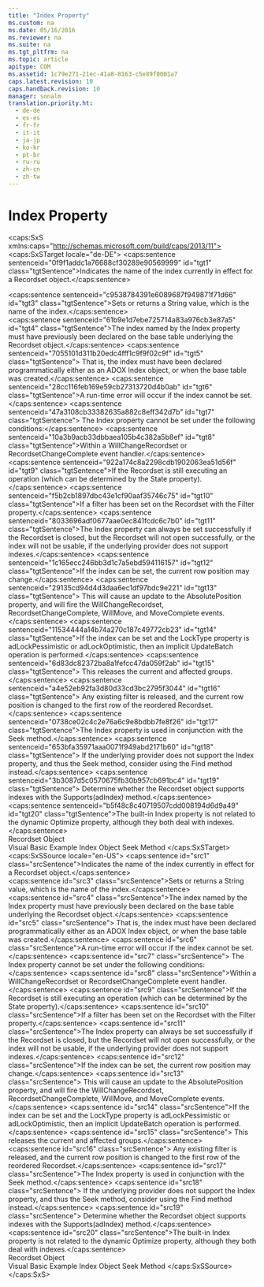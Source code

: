 ```yaml
---
title: "Index Property"
ms.custom: na
ms.date: 05/16/2016
ms.reviewer: na
ms.suite: na
ms.tgt_pltfrm: na
ms.topic: article
apitype: COM
ms.assetid: 1c79e271-21ec-41a8-8163-c5e89f0001a7
caps.latest.revision: 10
caps.handback.revision: 10
manager: sonalm
translation.priority.ht: 
  - de-de
  - es-es
  - fr-fr
  - it-it
  - ja-jp
  - ko-kr
  - pt-br
  - ru-ru
  - zh-cn
  - zh-tw
---
```

# Index Property
<?xml version="1.0" encoding="utf-8"?>
<caps:SxS xmlns:caps="http://schemas.microsoft.com/build/caps/2013/11">
  <caps:SxSTarget locale="de-DE">
    <developerReferenceWithoutSyntaxDocument xsi:schemaLocation="http://ddue.schemas.microsoft.com/authoring/2003/5 http://dduestorage.blob.core.windows.net/ddueschema/developer.xsd" xmlns="http://ddue.schemas.microsoft.com/authoring/2003/5" xmlns:xlink="http://www.w3.org/1999/xlink" xmlns:xsi="http://www.w3.org/2001/XMLSchema-instance">
      <introduction>
        <para>
          <caps:sentence sentenceid="0f9f1addc1a76688cf30289e90569999" id="tgt1" class="tgtSentence">Indicates the name of the index currently in effect for a <legacyLink xlink:href="ede1415f-c3df-4cc5-a05b-2576b2b84b60">Recordset</legacyLink> object.</caps:sentence>
        </para>
      </introduction>
      <section>
        <title>
          <caps:sentence sentenceid="6f253c84dca33d0cd6f1b864ea701e8a" id="tgt2" class="tgtSentence">Settings and Return Values</caps:sentence>
        </title>
        <content>
          <para>
            <caps:sentence sentenceid="c9538784391e6089687f949871f71d66" id="tgt3" class="tgtSentence">Sets or returns a <languageKeyword>String</languageKeyword> value, which is the name of the index.</caps:sentence>
          </para>
        </content>
      </section>
      <languageReferenceRemarks>
        <content>
          <para>
            <caps:sentence sentenceid="61b9e1d7ebe725714a83a976cb3e87a5" id="tgt4" class="tgtSentence">The index named by the <unmanagedCodeEntityReference>Index</unmanagedCodeEntityReference> property must have previously been declared on the base table underlying the <unmanagedCodeEntityReference>Recordset</unmanagedCodeEntityReference> object.</caps:sentence>
            <caps:sentence sentenceid="7055101d311b20edc4fff1c9f9f02c9f" id="tgt5" class="tgtSentence"> That is, the index must have been declared programmatically either as an ADOX <legacyLink xlink:href="6b9578c0-bc94-46b9-b801-c18e14b04b31">Index</legacyLink> object, or when the base table was created.</caps:sentence>
          </para>
          <para>
            <caps:sentence sentenceid="28cc116feb169e59cb27313720d4b0ab" id="tgt6" class="tgtSentence">A run-time error will occur if the index cannot be set.</caps:sentence>
            <caps:sentence sentenceid="47a3108cb33382635a882c8eff342d7b" id="tgt7" class="tgtSentence"> The <unmanagedCodeEntityReference>Index</unmanagedCodeEntityReference> property cannot be set under the following conditions:</caps:sentence>
          </para>
          <list class="bullet">
            <listItem>
              <para>
                <caps:sentence sentenceid="10a3b9acb33dbbaea105b4c382a5b8ef" id="tgt8" class="tgtSentence">Within a <legacyLink xlink:href="d5d44659-e0d9-46d9-a297-99c43555082f">WillChangeRecordset</legacyLink> or <legacyBold>RecordsetChangeComplete</legacyBold> event handler.</caps:sentence>
              </para>
            </listItem>
            <listItem>
              <para>
                <caps:sentence sentenceid="922a174c8a2298cdb1902063ea51d56f" id="tgt9" class="tgtSentence">If the <unmanagedCodeEntityReference>Recordset</unmanagedCodeEntityReference> is still executing an operation (which can be determined by the <legacyLink xlink:href="0b993bac-2653-40b1-bcbb-5b57b6aae2bf">State</legacyLink> property).</caps:sentence>
              </para>
            </listItem>
            <listItem>
              <para>
                <caps:sentence sentenceid="f5b2cb1897dbc43e1cf90aaf35746c75" id="tgt10" class="tgtSentence">If a filter has been set on the <unmanagedCodeEntityReference>Recordset</unmanagedCodeEntityReference> with the <legacyLink xlink:href="80263a7a-5d21-45d1-84fc-34b7a9be4c22">Filter</legacyLink> property.</caps:sentence>
              </para>
            </listItem>
          </list>
          <para>
            <caps:sentence sentenceid="8033696adf0677aae0ec841fcdc6c7b0" id="tgt11" class="tgtSentence">The <unmanagedCodeEntityReference>Index</unmanagedCodeEntityReference> property can always be set successfully if the <unmanagedCodeEntityReference>Recordset</unmanagedCodeEntityReference> is closed, but the <unmanagedCodeEntityReference>Recordset</unmanagedCodeEntityReference> will not open successfully, or the index will not be usable, if the underlying provider does not support indexes.</caps:sentence>
          </para>
          <para>
            <caps:sentence sentenceid="1c165ecc246bb3d1c7a5ebd594116157" id="tgt12" class="tgtSentence">If the index can be set, the current row position may change.</caps:sentence>
            <caps:sentence sentenceid="29135cd94d4d3daa6ec1df97bdc9e221" id="tgt13" class="tgtSentence"> This will cause an update to the <legacyLink xlink:href="79f8ee5e-fc70-46d8-8c29-ebf943c66592">AbsolutePosition</legacyLink> property, and will fire the <legacyBold>WillChangeRecordset</legacyBold>, <legacyBold>RecordsetChangeComplete</legacyBold>, <legacyLink xlink:href="1a3d1042-4f30-4526-a0c7-853c242496db">WillMove</legacyLink>, and <legacyLink xlink:href="1a3d1042-4f30-4526-a0c7-853c242496db">MoveComplete</legacyLink> events.</caps:sentence>
          </para>
          <para>
            <caps:sentence sentenceid="11534444a14b74a270c187c49772cb23" id="tgt14" class="tgtSentence">If the index can be set and the <legacyLink xlink:href="9920c14e-033a-4de1-8149-0ce9737a3246">LockType</legacyLink> property is <legacyBold>adLockPessimistic</legacyBold> or <legacyBold>adLockOptimistic</legacyBold>, then an implicit <legacyLink xlink:href="23f9314c-b027-4a51-aeae-50caa2977740">UpdateBatch</legacyLink> operation is performed.</caps:sentence>
            <caps:sentence sentenceid="6d83dc82372ba8a1fefcc47da059f2ab" id="tgt15" class="tgtSentence"> This releases the current and affected groups.</caps:sentence>
            <caps:sentence sentenceid="a4e52eb92fa3d80d33cd3bc2795f3044" id="tgt16" class="tgtSentence"> Any existing filter is released, and the current row position is changed to the first row of the reordered <unmanagedCodeEntityReference>Recordset</unmanagedCodeEntityReference>.</caps:sentence>
          </para>
          <para>
            <caps:sentence sentenceid="0738ce02c4c2e76a6c9e8bdbb7fe8f26" id="tgt17" class="tgtSentence">The <unmanagedCodeEntityReference>Index</unmanagedCodeEntityReference> property is used in conjunction with the <legacyLink xlink:href="129293d2-19d3-4940-bf64-483ee72fb4a1">Seek</legacyLink> method.</caps:sentence>
            <caps:sentence sentenceid="653bfa35971aaa0071f949abd2171b60" id="tgt18" class="tgtSentence"> If the underlying provider does not support the <unmanagedCodeEntityReference>Index</unmanagedCodeEntityReference> property, and thus the <unmanagedCodeEntityReference>Seek</unmanagedCodeEntityReference> method, consider using the <legacyLink xlink:href="55c9810a-d8ca-46c2-a9dc-80e7ee7aa188">Find</legacyLink> method instead.</caps:sentence>
            <caps:sentence sentenceid="3b3087d5c0570675fb30b957cb691bc4" id="tgt19" class="tgtSentence"> Determine whether the <unmanagedCodeEntityReference>Recordset</unmanagedCodeEntityReference> object supports indexes with the <legacyLink xlink:href="298fc41c-0b55-42fc-b373-c5133b4da6a5">Supports</legacyLink><legacyBold>(adIndex)</legacyBold> method.</caps:sentence>
          </para>
          <para>
            <caps:sentence sentenceid="b5f48c8c40719507cdd008194d6d9a49" id="tgt20" class="tgtSentence">The built-in <unmanagedCodeEntityReference>Index</unmanagedCodeEntityReference> property is not related to the dynamic <legacyLink xlink:href="a491c4ce-2b04-4c84-be83-3846bde8d16b">Optimize</legacyLink> property, although they both deal with indexes.</caps:sentence>
          </para>
        </content>
      </languageReferenceRemarks>
      <section>
        <title>
          <caps:sentence sentenceid="2f342d3be839cc5b67ae0de7d404b8e6" id="tgt21" class="tgtSentence">Applies To</caps:sentence>
        </title>
        <content>
          <para>
            <link xlink:href="ede1415f-c3df-4cc5-a05b-2576b2b84b60">Recordset Object</link>
          </para>
        </content>
      </section>
      <relatedTopics>
        <link xlink:href="337c9eda-9ddf-49ac-94d3-b33114ba6224">Visual Basic Example</link>
        <link xlink:href="6b9578c0-bc94-46b9-b801-c18e14b04b31">Index Object</link>
        <link xlink:href="129293d2-19d3-4940-bf64-483ee72fb4a1">Seek Method</link>
      </relatedTopics>
    </developerReferenceWithoutSyntaxDocument>
  </caps:SxSTarget>
  <caps:SxSSource locale="en-US">
    <developerReferenceWithoutSyntaxDocument xsi:schemaLocation="http://ddue.schemas.microsoft.com/authoring/2003/5 http://dduestorage.blob.core.windows.net/ddueschema/developer.xsd" xmlns="http://ddue.schemas.microsoft.com/authoring/2003/5" xmlns:xlink="http://www.w3.org/1999/xlink" xmlns:xsi="http://www.w3.org/2001/XMLSchema-instance">
      <introduction>
        <para>
          <caps:sentence id="src1" class="srcSentence">Indicates the name of the index currently in effect for a <legacyLink xlink:href="ede1415f-c3df-4cc5-a05b-2576b2b84b60">Recordset</legacyLink> object.</caps:sentence>
        </para>
      </introduction>
      <section>
        <title>
          <caps:sentence id="src2" class="srcSentence">Settings and Return Values</caps:sentence>
        </title>
        <content>
          <para>
            <caps:sentence id="src3" class="srcSentence">Sets or returns a <languageKeyword>String</languageKeyword> value, which is the name of the index.</caps:sentence>
          </para>
        </content>
      </section>
      <languageReferenceRemarks>
        <content>
          <para>
            <caps:sentence id="src4" class="srcSentence">The index named by the <unmanagedCodeEntityReference>Index</unmanagedCodeEntityReference> property must have previously been declared on the base table underlying the <unmanagedCodeEntityReference>Recordset</unmanagedCodeEntityReference> object.</caps:sentence>
            <caps:sentence id="src5" class="srcSentence"> That is, the index must have been declared programmatically either as an ADOX <legacyLink xlink:href="6b9578c0-bc94-46b9-b801-c18e14b04b31">Index</legacyLink> object, or when the base table was created.</caps:sentence>
          </para>
          <para>
            <caps:sentence id="src6" class="srcSentence">A run-time error will occur if the index cannot be set.</caps:sentence>
            <caps:sentence id="src7" class="srcSentence"> The <unmanagedCodeEntityReference>Index</unmanagedCodeEntityReference> property cannot be set under the following conditions:</caps:sentence>
          </para>
          <list class="bullet">
            <listItem>
              <para>
                <caps:sentence id="src8" class="srcSentence">Within a <legacyLink xlink:href="d5d44659-e0d9-46d9-a297-99c43555082f">WillChangeRecordset</legacyLink> or <legacyBold>RecordsetChangeComplete</legacyBold> event handler.</caps:sentence>
              </para>
            </listItem>
            <listItem>
              <para>
                <caps:sentence id="src9" class="srcSentence">If the <unmanagedCodeEntityReference>Recordset</unmanagedCodeEntityReference> is still executing an operation (which can be determined by the <legacyLink xlink:href="0b993bac-2653-40b1-bcbb-5b57b6aae2bf">State</legacyLink> property).</caps:sentence>
              </para>
            </listItem>
            <listItem>
              <para>
                <caps:sentence id="src10" class="srcSentence">If a filter has been set on the <unmanagedCodeEntityReference>Recordset</unmanagedCodeEntityReference> with the <legacyLink xlink:href="80263a7a-5d21-45d1-84fc-34b7a9be4c22">Filter</legacyLink> property.</caps:sentence>
              </para>
            </listItem>
          </list>
          <para>
            <caps:sentence id="src11" class="srcSentence">The <unmanagedCodeEntityReference>Index</unmanagedCodeEntityReference> property can always be set successfully if the <unmanagedCodeEntityReference>Recordset</unmanagedCodeEntityReference> is closed, but the <unmanagedCodeEntityReference>Recordset</unmanagedCodeEntityReference> will not open successfully, or the index will not be usable, if the underlying provider does not support indexes.</caps:sentence>
          </para>
          <para>
            <caps:sentence id="src12" class="srcSentence">If the index can be set, the current row position may change.</caps:sentence>
            <caps:sentence id="src13" class="srcSentence"> This will cause an update to the <legacyLink xlink:href="79f8ee5e-fc70-46d8-8c29-ebf943c66592">AbsolutePosition</legacyLink> property, and will fire the <legacyBold>WillChangeRecordset</legacyBold>, <legacyBold>RecordsetChangeComplete</legacyBold>, <legacyLink xlink:href="1a3d1042-4f30-4526-a0c7-853c242496db">WillMove</legacyLink>, and <legacyLink xlink:href="1a3d1042-4f30-4526-a0c7-853c242496db">MoveComplete</legacyLink> events.</caps:sentence>
          </para>
          <para>
            <caps:sentence id="src14" class="srcSentence">If the index can be set and the <legacyLink xlink:href="9920c14e-033a-4de1-8149-0ce9737a3246">LockType</legacyLink> property is <legacyBold>adLockPessimistic</legacyBold> or <legacyBold>adLockOptimistic</legacyBold>, then an implicit <legacyLink xlink:href="23f9314c-b027-4a51-aeae-50caa2977740">UpdateBatch</legacyLink> operation is performed.</caps:sentence>
            <caps:sentence id="src15" class="srcSentence"> This releases the current and affected groups.</caps:sentence>
            <caps:sentence id="src16" class="srcSentence"> Any existing filter is released, and the current row position is changed to the first row of the reordered <unmanagedCodeEntityReference>Recordset</unmanagedCodeEntityReference>.</caps:sentence>
          </para>
          <para>
            <caps:sentence id="src17" class="srcSentence">The <unmanagedCodeEntityReference>Index</unmanagedCodeEntityReference> property is used in conjunction with the <legacyLink xlink:href="129293d2-19d3-4940-bf64-483ee72fb4a1">Seek</legacyLink> method.</caps:sentence>
            <caps:sentence id="src18" class="srcSentence"> If the underlying provider does not support the <unmanagedCodeEntityReference>Index</unmanagedCodeEntityReference> property, and thus the <unmanagedCodeEntityReference>Seek</unmanagedCodeEntityReference> method, consider using the <legacyLink xlink:href="55c9810a-d8ca-46c2-a9dc-80e7ee7aa188">Find</legacyLink> method instead.</caps:sentence>
            <caps:sentence id="src19" class="srcSentence"> Determine whether the <unmanagedCodeEntityReference>Recordset</unmanagedCodeEntityReference> object supports indexes with the <legacyLink xlink:href="298fc41c-0b55-42fc-b373-c5133b4da6a5">Supports</legacyLink><legacyBold>(adIndex)</legacyBold> method.</caps:sentence>
          </para>
          <para>
            <caps:sentence id="src20" class="srcSentence">The built-in <unmanagedCodeEntityReference>Index</unmanagedCodeEntityReference> property is not related to the dynamic <legacyLink xlink:href="a491c4ce-2b04-4c84-be83-3846bde8d16b">Optimize</legacyLink> property, although they both deal with indexes.</caps:sentence>
          </para>
        </content>
      </languageReferenceRemarks>
      <section>
        <title>
          <caps:sentence id="src21" class="srcSentence">Applies To</caps:sentence>
        </title>
        <content>
          <para>
            <link xlink:href="ede1415f-c3df-4cc5-a05b-2576b2b84b60">Recordset Object</link>
          </para>
        </content>
      </section>
      <relatedTopics>
        <link xlink:href="337c9eda-9ddf-49ac-94d3-b33114ba6224">Visual Basic Example</link>
        <link xlink:href="6b9578c0-bc94-46b9-b801-c18e14b04b31">Index Object</link>
        <link xlink:href="129293d2-19d3-4940-bf64-483ee72fb4a1">Seek Method</link>
      </relatedTopics>
    </developerReferenceWithoutSyntaxDocument>
  </caps:SxSSource>
</caps:SxS>